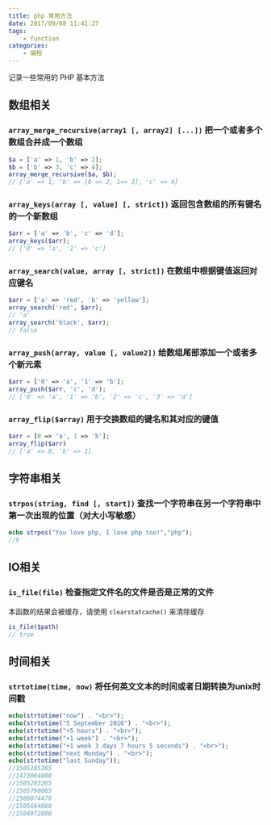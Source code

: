```yaml
---
title: php 常用方法
date: 2017/09/08 11:41:27
tags: 
	- function
categories: 
	- 编程
---
```


记录一些常用的 PHP 基本方法

<!-- more -->

## 数组相关

### `array_merge_recursive(array1 [, array2] [...])` 把一个或者多个数组合并成一个数组

```php
$a = ['a' => 1, 'b' => 2];
$b = ['b' => 3, 'c' => 4];
array_merge_recursive($a, $b);
// ['a' => 1, 'b' => [0 => 2, 1=> 3], 'c' => 4]
```

### `array_keys(array [, value] [, strict])` 返回包含数组的所有键名的一个新数组

```php
$arr = ['a' => 'b', 'c' => 'd'];
array_keys($arr);
// ['0' => 'a', '1' => 'c']
```

### `array_search(value, array [, strict])` 在数组中根据键值返回对应键名

```php
$arr = ['a' => 'red', 'b' => 'yellow'];
array_search('red', $arr);
// 'a'
array_search('black', $arr);
// false
```

### `array_push(array, value [, value2])` 给数组尾部添加一个或者多个新元素

```php
$arr = ['0' => 'a', '1' => 'b'];
array_push($arr, 'c', 'd');
// ['0' => 'a', '1' => 'b', '2' => 'c', '3' => 'd']
```

### `array_flip($array)` 用于交换数组的键名和其对应的键值

```php
$arr = [0 => 'a', 1 => 'b'];
array_flip($arr)
// ['a' => 0, 'b' => 1]
```

## 字符串相关

### `strpos(string, find [, start])` 查找一个字符串在另一个字符串中第一次出现的位置（对大小写敏感）

```PHP
echo strpos("You love php, I love php too!","php");
//9
```

## IO相关

### `is_file(file)` 检查指定文件名的文件是否是正常的文件

本函数的结果会被缓存，请使用 `clearstatcache()` 来清除缓存

```PHP
is_file($path)
// true 
```

## 时间相关

### `strtotime(time, now)` 将任何英文文本的时间或者日期转换为unix时间戳

```PHP
echo(strtotime("now") . "<br>");
echo(strtotime("5 September 2016") . "<br>");
echo(strtotime("+5 hours") . "<br>");
echo(strtotime("+1 week") . "<br>");
echo(strtotime("+1 week 3 days 7 hours 5 seconds") . "<br>");
echo(strtotime("next Monday") . "<br>");
echo(strtotime("last Sunday"));
//1505185265
//1473004800
//1505203265
//1505790065
//1506074470
//1505664000
//1504972800
```
